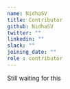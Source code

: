 ```yaml
---
name: NidhaSV
title: Contributor
github: NidhaSV
twitter: ""
linkedin: ""
slack: ""
joining_date: ""
role : contributor
---
```


Still waiting for this
